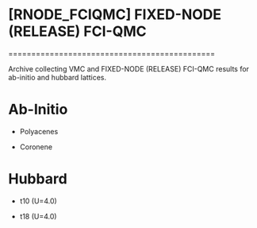 # [RNODE_FCIQMC] FIXED-NODE (RELEASE) FCI-QMC
=============================================

Archive collecting VMC and FIXED-NODE (RELEASE) FCI-QMC
results for ab-initio and hubbard lattices.

# Ab-Initio

- Polyacenes

- Coronene

# Hubbard

- t10 (U=4.0)

- t18 (U=4.0)
